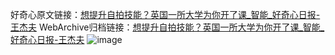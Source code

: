 好奇心原文链接：[想提升自拍技能？英国一所大学为你开了课_智能_好奇心日报-王杰夫](https://www.qdaily.com/articles/4986.html)
WebArchive归档链接：[想提升自拍技能？英国一所大学为你开了课_智能_好奇心日报-王杰夫](http://web.archive.org/web/20190623163537/https://www.qdaily.com/articles/4986.html)
![image](http://ww3.sinaimg.cn/large/007d5XDply1g3wg6xeoh4j30u02jm1kx)